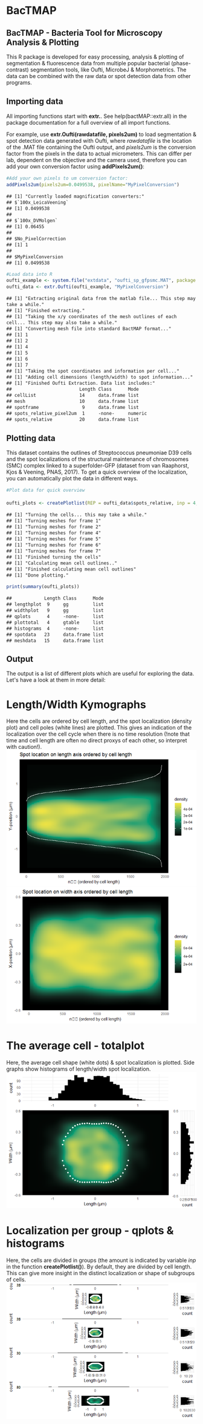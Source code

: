 BacTMAP
================

BacTMAP - Bacteria Tool for Microscopy Analysis & Plotting
----------------------------------------------------------

This R package is developed for easy processing, analysis & plotting of segmentation & fluorescence data from multiple popular bacterial (phase-contrast) segmentation tools, like Oufti, MicrobeJ & Morphometrics. The data can be combined with the raw data or spot detection data from other programs.

Importing data
--------------

All importing functions start with **extr.**. See help(bactMAP::extr.all) in the package documentation for a full overview of all import functions.

For example, use **extr.Oufti(rawdatafile, pixels2um)** to load segmentation & spot detection data generated with Oufti, where *rawdatafile* is the location of the .MAT file containing the Oufti output, and *pixels2um* is the conversion factor from the pixels in the data to actual micrometers. This can differ per lab, dependent on the objective and the camera used, therefore you can add your own conversion factor using **addPixels2um()**:

``` r
#Add your own pixels to um conversion factor:
addPixels2um(pixels2um=0.0499538, pixelName="MyPixelConversion")
```

    ## [1] "Currently loaded magnification converters:"
    ## $`100x_LeicaVeening`
    ## [1] 0.0499538
    ## 
    ## $`100x_DVMolgen`
    ## [1] 0.06455
    ## 
    ## $No_PixelCorrection
    ## [1] 1
    ## 
    ## $MyPixelConversion
    ## [1] 0.0499538

``` r
#Load data into R
oufti_example <- system.file("extdata", "oufti_sp_gfpsmc.MAT", package = "bactMAP")
oufti_data <- extr.Oufti(oufti_example, "MyPixelConversion")
```

    ## [1] "Extracting original data from the matlab file... This step may take a while."
    ## [1] "Finished extracting."
    ## [1] "Taking the x/y coordinates of the mesh outlines of each cell... This step may also take a while."
    ## [1] "Converting mesh file into standard BactMAP format..."
    ## [1] 1
    ## [1] 2
    ## [1] 4
    ## [1] 5
    ## [1] 6
    ## [1] 7
    ## [1] "Taking the spot coordinates and information per cell..."
    ## [1] "Adding cell dimensions (length/width) to spot information..."
    ## [1] "Finished Oufti Extraction. Data list includes:"
    ##                         Length Class      Mode   
    ## cellList                14     data.frame list   
    ## mesh                    10     data.frame list   
    ## spotframe                9     data.frame list   
    ## spots_relative_pixel2um  1     -none-     numeric
    ## spots_relative          20     data.frame list

Plotting data
-------------

This dataset contains the outlines of Streptococcus pneumoniae D39 cells and the spot localizations of the structural maintenance of chromosomes (SMC) complex linked to a superfolder-GFP (dataset from van Raaphorst, Kjos & Veening, PNAS, 2017). To get a quick overview of the localization, you can automatically plot the data in different ways.

``` r
#Plot data for quick overview

oufti_plots <- createPlotlist(REP = oufti_data$spots_relative, inp = 4, MESH = oufti_data$mesh, mag="MyPixelConversion")
```

    ## [1] "Turning the cells... this may take a while."
    ## [1] "Turning meshes for frame 1"
    ## [1] "Turning meshes for frame 2"
    ## [1] "Turning meshes for frame 4"
    ## [1] "Turning meshes for frame 5"
    ## [1] "Turning meshes for frame 6"
    ## [1] "Turning meshes for frame 7"
    ## [1] "Finished turning the cells"
    ## [1] "Calculating mean cell outlines.."
    ## [1] "Finished calculating mean cell outlines"
    ## [1] "Done plotting."

``` r
print(summary(oufti_plots))
```

    ##            Length Class      Mode
    ## lengthplot  9     gg         list
    ## widthplot   9     gg         list
    ## qplots      4     -none-     list
    ## plottotal   4     gtable     list
    ## histograms  4     -none-     list
    ## spotdata   23     data.frame list
    ## meshdata   15     data.frame list

Output
------

The output is a list of different plots which are useful for exploring the data. Let's have a look at them in more detail:

Length/Width Kymographs
=======================

Here the cells are ordered by cell length, and the spot localization (density plot) and cell poles (white lines) are plotted. This gives an indication of the localization over the cell cycle when there is no time resolution (!note that time and cell length are often no direct proxys of each other, so interpret with caution!). ![](README_files/figure-markdown_github-ascii_identifiers/length%20and%20width%20histograms-1.png)![](README_files/figure-markdown_github-ascii_identifiers/length%20and%20width%20histograms-2.png)

The average cell - totalplot
============================

Here, the average cell shape (white dots) & spot localization is plotted. Side graphs show histograms of length/width spot localization. ![](README_files/figure-markdown_github-ascii_identifiers/totalplot-1.png)

Localization per group - qplots & histograms
============================================

Here, the cells are divided in groups (the amount is indicated by variable *inp* in the function **createPlotlist()**). By default, they are divided by cell length. This can give more insight in the distinct localization or shape of subgroups of cells. ![](README_files/figure-markdown_github-ascii_identifiers/qplots-1.png)

